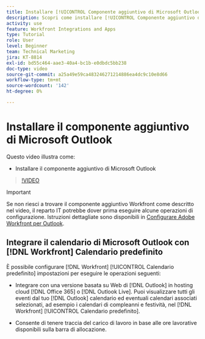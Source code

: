 ```yaml
---
title: Installare [!UICONTROL Componente aggiuntivo di Microsoft Outlook]
description: Scopri come installare [!UICONTROL Componente aggiuntivo di Microsoft Outlook]
activity: use
feature: Workfront Integrations and Apps
type: Tutorial
role: User
level: Beginner
team: Technical Marketing
jira: KT-8814
exl-id: bd55c464-aae3-40a4-bc1b-e0dbdc5bb238
doc-type: video
source-git-commit: a25a49e59ca483246271214886ea4dc9c10e8d66
workflow-type: tm+mt
source-wordcount: '142'
ht-degree: 0%

---
```


# Installare il componente aggiuntivo di Microsoft Outlook

Questo video illustra come:

* Installare il componente aggiuntivo di Microsoft Outlook

>[!VIDEO](https://video.tv.adobe.com/v/335115/?quality=12&learn=on)

>[!IMPORTANT]
>
>Se non riesci a trovare il componente aggiuntivo Workfront come descritto nel video, il reparto IT potrebbe dover prima eseguire alcune operazioni di configurazione. Istruzioni dettagliate sono disponibili in [Configurare Adobe Workfront per Outlook](https://experienceleague.adobe.com/docs/workfront/using/adobe-workfront-integrations/workfront-for-outlook/set-up-workfront-for-outlook.html).

## Integrare il calendario di Microsoft Outlook con [!DNL Workfront] Calendario predefinito

È possibile configurare [!DNL Workfront] [!UICONTROL Calendario predefinito] impostazioni per eseguire le operazioni seguenti:

* Integrare con una versione basata su Web di [!DNL Outlook] in hosting cloud [!DNL Office 365] o [!DNL Outlook Live]. Puoi visualizzare tutti gli eventi dal tuo [!DNL Outlook] calendario ed eventuali calendari associati selezionati, ad esempio i calendari di compleanni e festività, nel [!DNL Workfront] [!UICONTROL Calendario predefinito].

* Consente di tenere traccia del carico di lavoro in base alle ore lavorative disponibili sulla barra di allocazione.
